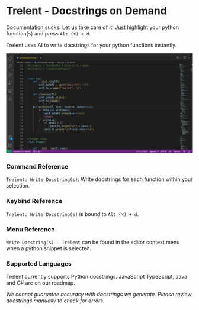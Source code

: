 # Trelent - Docstrings on Demand

Documentation sucks. Let us take care of it! Just highlight your python function(s) and press `Alt (⌥) + d`.

Trelent uses AI to write docstrings for your python functions instantly.

![Trelent writing an example docstring](images/trelent-example.gif)

### Command Reference
`Trelent: Write Docstring(s)`: Write docstrings for each function within your selection.

### Keybind Reference
`Trelent: Write Docstring(s)` is bound to `Alt (⌥) + d`.

### Menu Reference
`Write Docstring(s) - Trelent` can be found in the editor context menu when a python snippet is selected.

### Supported Languages
Trelent currently supports Python docstrings. JavaScript TypeScript, Java and C# are on our roadmap.

*We cannot guaruntee accuracy with docstrings we generate. Please review docstrings manually to check for errors.*